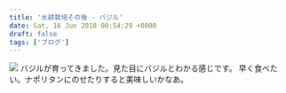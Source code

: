 ```yaml
---
title: '水耕栽培その後 - バジル'
date: Sat, 16 Jun 2018 00:54:29 +0000
draft: false
tags: ['ブログ']
---
```


[![](/images/2018/06/DSC_0542-576x1024.jpg)](/images/2018/06/DSC_0542.jpg) バジルが育ってきました。見た目にバジルとわかる感じです。 早く食べたい。ナポリタンにのせたりすると美味しいかなあ。